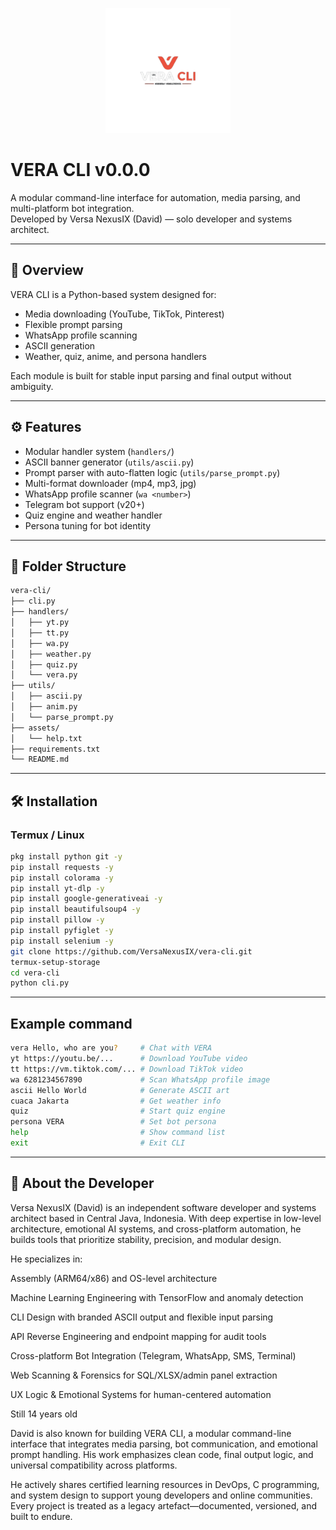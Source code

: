 <!-- Logo -->
<p align="center">
  <img src="Img/Lucid_Origin_buatkan_saya_logo_dengan_nama_VERA_CLI_dan_berika_2.png" alt="Img/Lucid_Origin_buatkan_saya_logo_dengan_nama_VERA_CLI_dan_berika_2.png" width="200"/>
</p>

# VERA CLI v0.0.0

A modular command-line interface for automation, media parsing, and multi-platform bot integration.  
Developed by Versa NexusIX (David) — solo developer and systems architect.

---

## 📌 Overview

VERA CLI is a Python-based system designed for:

- Media downloading (YouTube, TikTok, Pinterest)
- Flexible prompt parsing
- WhatsApp profile scanning
- ASCII generation
- Weather, quiz, anime, and persona handlers

Each module is built for stable input parsing and final output without ambiguity.

---

## ⚙️ Features

- Modular handler system (`handlers/`)
- ASCII banner generator (`utils/ascii.py`)
- Prompt parser with auto-flatten logic (`utils/parse_prompt.py`)
- Multi-format downloader (mp4, mp3, jpg)
- WhatsApp profile scanner (`wa <number>`)
- Telegram bot support (v20+)
- Quiz engine and weather handler
- Persona tuning for bot identity

---

## 📁 Folder Structure

```bash
vera-cli/
├── cli.py
├── handlers/
│   ├── yt.py
│   ├── tt.py
│   ├── wa.py
│   ├── weather.py
│   ├── quiz.py
│   └── vera.py
├── utils/
│   ├── ascii.py
│   ├── anim.py
│   └── parse_prompt.py
├── assets/
│   └── help.txt
├── requirements.txt
└── README.md
```

---

## 🛠️ Installation

### Termux / Linux

```bash
pkg install python git -y
pip install requests -y
pip install colorama -y
pip install yt-dlp -y
pip install google-generativeai -y
pip install beautifulsoup4 -y
pip install pillow -y
pip install pyfiglet -y
pip install selenium -y
git clone https://github.com/VersaNexusIX/vera-cli.git
termux-setup-storage
cd vera-cli
python cli.py
```

---
## Example command
```bash
vera Hello, who are you?     # Chat with VERA
yt https://youtu.be/...      # Download YouTube video
tt https://vm.tiktok.com/... # Download TikTok video
wa 6281234567890             # Scan WhatsApp profile image
ascii Hello World            # Generate ASCII art
cuaca Jakarta                # Get weather info
quiz                         # Start quiz engine
persona VERA                 # Set bot persona
help                         # Show command list
exit                         # Exit CLI
```

---

## 👤 About the Developer

Versa NexusIX (David) is an independent software developer and systems architect based in Central Java, Indonesia. With deep expertise in low-level architecture, emotional AI systems, and cross-platform automation, he builds tools that prioritize stability, precision, and modular design.

He specializes in:

Assembly (ARM64/x86) and OS-level architecture

Machine Learning Engineering with TensorFlow and anomaly detection

CLI Design with branded ASCII output and flexible input parsing

API Reverse Engineering and endpoint mapping for audit tools

Cross-platform Bot Integration (Telegram, WhatsApp, SMS, Terminal)

Web Scanning & Forensics for SQL/XLSX/admin panel extraction

UX Logic & Emotional Systems for human-centered automation

Still 14 years old

David is also known for building VERA CLI, a modular command-line interface that integrates media parsing, bot communication, and emotional prompt handling. His work emphasizes clean code, final output logic, and universal compatibility across platforms.

He actively shares certified learning resources in DevOps, C programming, and system design to support young developers and online communities. Every project is treated as a legacy artefact—documented, versioned, and built to endure.
